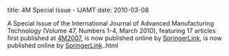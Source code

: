 title: 4M Special Issue - IJAMT
date: 2010-03-08 

A Special Issue of the International Journal of Advanced Manufacturing Technology (Volume 47, Numbers 1-4, March 2010), featuring 17 articles first published at [4M2007](/4m-association/content/History.html), is now published online by [SpringerLink](http://springerlink.com/content/p06817703r71/?sortorder=asc&p_o=10/History.html), is now published online by [SpringerLink](http://springerlink.com/content/p06817703r71/?sortorder=asc&p_o=10.html)..html

  
  
